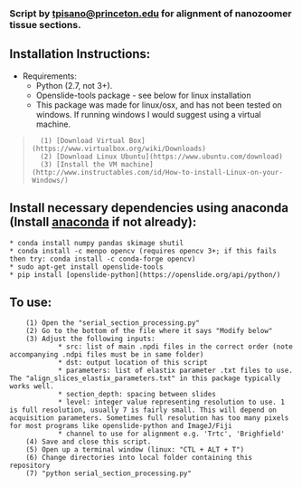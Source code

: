 ### Script by tpisano@princeton.edu for alignment of nanozoomer tissue sections.

## Installation Instructions:
* Requirements:
	* Python (2.7, not 3+).
	* Openslide-tools package - see below for linux installation
	* This package was made for linux/osx, and has not been tested on windows. If running windows I would suggest using a virtual machine.
>		(1) [Download Virtual Box](https://www.virtualbox.org/wiki/Downloads)
>		(2) [Download Linux Ubuntu](https://www.ubuntu.com/download)
>		(3) [Install the VM machine](http://www.instructables.com/id/How-to-install-Linux-on-your-Windows/)

## Install necessary dependencies using anaconda (Install [anaconda](https://www.anaconda.com/download/) if not already):
	* conda install numpy pandas skimage shutil
	* conda install -c menpo opencv (requires opencv 3+; if this fails then try: conda install -c conda-forge opencv)
	* sudo apt-get install openslide-tools
	* pip install [openslide-python](https://openslide.org/api/python/)

## To use:
		(1) Open the "serial_section_processing.py"
        (2) Go to the bottom of the file where it says "Modify below"
        (3) Adjust the following inputs:
            	* src: list of main .npdi files in the correct order (note accompanying .ndpi files must be in same folder)
                * dst: output location of this script
                * parameters: list of elastix parameter .txt files to use. The "align_slices_elastix_parameters.txt" in this package typically works well.
                * section_depth: spacing between slides
                * level: integer value representing resolution to use. 1 is full resolution, usually 7 is fairly small. This will depend on acquisition parameters. Sometimes full resolution has too many pixels for most programs like openslide-python and ImageJ/Fiji
                * channel to use for alignment e.g. 'Trtc', 'Brighfield'
        (4) Save and close this script.
        (5) Open up a terminal window (linux: "CTL + ALT + T")
        (6) Change directories into local folder containing this repository
        (7) "python serial_section_processing.py"
